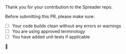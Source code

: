 Thank you for your contribution to the Spreader repo.

Before submitting this PR, please make sure:

- [ ] Your code builds clean without any errors or warnings
- [ ] You are using approved terminology
- [ ] You have added unit tests if applicable

:open_hands:
